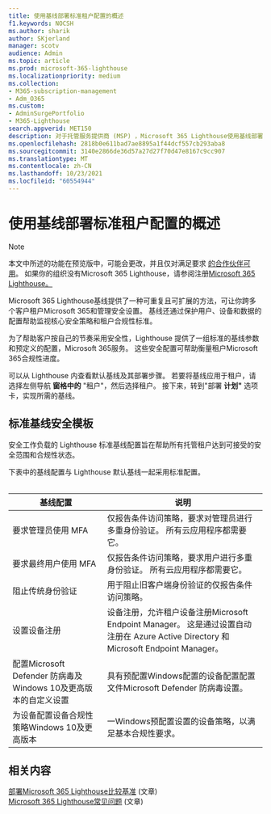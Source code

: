 ```yaml
---
title: 使用基线部署标准租户配置的概述
f1.keywords: NOCSH
ms.author: sharik
author: SKjerland
manager: scotv
audience: Admin
ms.topic: article
ms.prod: microsoft-365-lighthouse
ms.localizationpriority: medium
ms.collection:
- M365-subscription-management
- Adm_O365
ms.custom:
- AdminSurgePortfolio
- M365-Lighthouse
search.appverid: MET150
description: 对于托管服务提供商 (MSP) ，Microsoft 365 Lighthouse使用基线部署标准租户配置。
ms.openlocfilehash: 2818b0e611bad7ae8895a1f44dcf557cb293aba8
ms.sourcegitcommit: 3140e2866de36d57a27d27f70d47e8167c9cc907
ms.translationtype: MT
ms.contentlocale: zh-CN
ms.lasthandoff: 10/23/2021
ms.locfileid: "60554944"
---
```

# <a name="overview-of-using-baselines-to-deploy-standard-tenant-configurations"></a>使用基线部署标准租户配置的概述 

> [!NOTE]
> 本文中所述的功能在预览版中，可能会更改，并且仅对满足要求 [的合作伙伴可用](m365-lighthouse-requirements.md)。 如果你的组织没有Microsoft 365 Lighthouse，请参阅注册[Microsoft 365 Lighthouse。](m365-lighthouse-sign-up.md)

Microsoft 365 Lighthouse基线提供了一种可重复且可扩展的方法，可让你跨多个客户租户Microsoft 365和管理安全设置。 基线还通过保护用户、设备和数据的配置帮助监视核心安全策略和租户合规性标准。

为了帮助客户按自己的节奏采用安全性，Lighthouse 提供了一组标准的基线参数和预定义的配置，Microsoft 365服务。 这些安全配置可帮助衡量租户Microsoft 365合规性进度。

可以从 Lighthouse 内查看默认基线及其部署步骤。 若要将基线应用于租户，请选择左侧导航 **窗格中的** "租户"，然后选择租户。 接下来，转到"部署 **计划"** 选项卡，实现所需的基线。

## <a name="standard-baseline-security-templates"></a>标准基线安全模板

安全工作负载的 Lighthouse 标准基线配置旨在帮助所有托管租户达到可接受的安全范围和合规性状态。

下表中的基线配置与 Lighthouse 默认基线一起采用标准配置。<br><br>

| 基线配置 | 说明 |
|--|--|
| 要求管理员使用 MFA | 仅报告条件访问策略，要求对管理员进行多重身份验证。 所有云应用程序都需要它。 |
| 要求最终用户使用 MFA | 仅报告条件访问策略，要求用户进行多重身份验证。 所有云应用程序都需要它。 |
| 阻止传统身份验证 | 用于阻止旧客户端身份验证的仅报告条件访问策略。 |
| 设置设备注册 | 设备注册，允许租户设备注册Microsoft Endpoint Manager。 这是通过设置自动注册在 Azure Active Directory 和 Microsoft Endpoint Manager。 |
| 配置Microsoft Defender 防病毒及Windows 10及更高版本的自定义设置 | 具有预配置Windows配置的设备配置配置文件Microsoft Defender 防病毒设置。 |
| 为设备配置设备合规性策略Windows 10及更高版本 | 一Windows预配置设置的设备策略，以满足基本合规性要求。 |

## <a name="related-content"></a>相关内容

[部署Microsoft 365 Lighthouse比较基准](m365-lighthouse-deploy-baselines.md) (文章) \
[Microsoft 365 Lighthouse常见问题](m365-lighthouse-faq.yml) (文章) 
